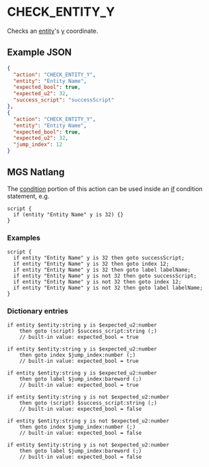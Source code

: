 # CHECK_ENTITY_Y

Checks an [entity](../entities)'s [y](../entity_properties) coordinate.

## Example JSON

```json
{
  "action": "CHECK_ENTITY_Y",
  "entity": "Entity Name",
  "expected_bool": true,
  "expected_u2": 32,
  "success_script": "successScript"
},
{
  "action": "CHECK_ENTITY_Y",
  "entity": "Entity Name",
  "expected_bool": true,
  "expected_u2": 32,
  "jump_index": 12
}
```

## MGS Natlang

The [condition](../conditional_gotos) portion of this action can be used inside an [if](../mgs/advanced_syntax#if-and-else) condition statement, e.g.

```mgs
script {
  if (entity "Entity Name" y is 32) {}
}
```

### Examples

```mgs
script {
  if entity "Entity Name" y is 32 then goto successScript;
  if entity "Entity Name" y is 32 then goto index 12;
  if entity "Entity Name" y is 32 then goto label labelName;
  if entity "Entity Name" y is not 32 then goto successScript;
  if entity "Entity Name" y is not 32 then goto index 12;
  if entity "Entity Name" y is not 32 then goto label labelName;
}
```

### Dictionary entries

```
if entity $entity:string y is $expected_u2:number
    then goto (script) $success_script:string (;)
	// built-in value: expected_bool = true

if entity $entity:string y is $expected_u2:number
    then goto index $jump_index:number (;)
	// built-in value: expected_bool = true

if entity $entity:string y is $expected_u2:number
    then goto label $jump_index:bareword (;)
	// built-in value: expected_bool = true

if entity $entity:string y is not $expected_u2:number
    then goto (script) $success_script:string (;)
	// built-in value: expected_bool = false

if entity $entity:string y is not $expected_u2:number
    then goto index $jump_index:number (;)
	// built-in value: expected_bool = false

if entity $entity:string y is not $expected_u2:number
    then goto label $jump_index:bareword (;)
	// built-in value: expected_bool = false
```
